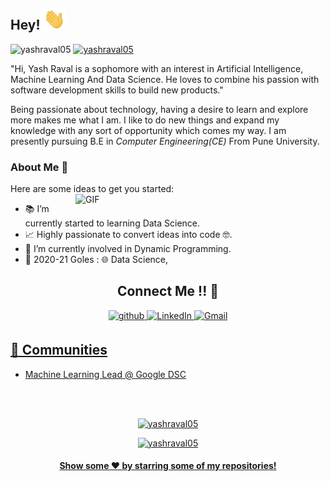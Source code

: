 ## Hey! <img src="https://github.com/ABSphreak/ABSphreak/blob/master/gifs/Hi.gif" width="35px">

<p align="left"> 
	<img src="https://komarev.com/ghpvc/?username=yashraval05" alt="yashraval05" /> 
	<a href="https://github.com/yashraval05?tab=repositories"><img src="https://badges.pufler.dev/repos/yashraval05" alt="yashraval05" /> </a>
</p>

"Hi, Yash Raval is a sophomore with an interest in Artificial Intelligence, Machine Learning And Data Science. He loves to combine his passion with software development skills to build new products."

Being passionate about technology, having a desire to learn and explore more makes me what I am. I like to do new things and expand my knowledge with any sort of opportunity which comes my way.
I am presently pursuing B.E in *Computer Engineering(CE)* From Pune University. 


### About Me 🚀
Here are some ideas to get you started:		
<img align="right" alt="GIF" src="https://miro.medium.com/max/875/1*Urc28sbnORGOW5oyohQ06g.gif" width="400px" />
- 📚 I’m currently started to learning Data Science.
- 📈 Highly passionate to convert ideas into code 🤓.
- 🔭 I’m currently involved in Dynamic Programming.
- 🎯 2020-21 Goles : 🌐 Data Science, 

<h2 align="center">Connect Me !! 🤝</h2> 

<p align="center">
<a href="https://github.com/yashraval05" target="_blank">
<img src=https://img.shields.io/badge/github-%2324292e.svg?&style=for-the-badge&logo=github&logoColor=white alt=github style="margin-bottom: 5px;" />
</a>
<a href="https://www.linkedin.com/in/yash-raval-056991217/" target="_blank">
<img alt="LinkedIn" src="https://img.shields.io/badge/linkedin%20-%230077B5.svg?&style=for-the-badge&logo=linkedin&logoColor=white"/>
</a>
<a href="mailto:yashraval05@gmail.com">
<img alt="Gmail" src="https://img.shields.io/badge/Gmail-D14836?style=for-the-badge&logo=gmail&logoColor=white" />
</p> 
 

## 👯 Communities
* Machine Learning Lead @ Google DSC
<br>

<br>
<p align="center"> <img src="https://github-readme-stats.vercel.app/api?username=yashraval05&show_icons=true" alt="yashraval05" /> </p>
<p align="center"> <img src="https://github-readme-stats.vercel.app/api/top-langs/?username=yashraval05&layout=compact" alt="yashraval05" /> </p>



<p align="center">
<h4 align="center">Show some ❤️ by starring some of my <a href="https://github.com/yashraval05?tab=repositories"> repositories!</a></h4>
</p>
